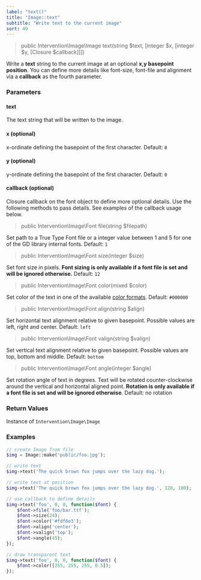 ```yaml
---
label: "text()"
title: "Image::text"
subtitle: "Write text to the current image"
sort: 49
---
```


> public Intervention\Image\Image text(string $text, [integer $x, [integer $y, [Closure $callback]]])

Write a **text** string to the current image at an optional **x,y basepoint position**. You can define more details like font-size, font-file and alignment via a **callback** as the fourth parameter.

### Parameters

#### text
The text string that will be written to the image.

#### x (optional)
x-ordinate defining the basepoint of the first character. Default: `0`

#### y (optional)
y-ordinate defining the basepoint of the first character. Default: `0`

#### callback (optional)
Closure callback on the font object to define more optional details. Use the following methods to pass details. See examples of the callback usage below.

> public Intervention\Image\Font file(string $filepath)

Set path to a True Type Font file or a integer value between 1 and 5 for one of the GD library internal fonts. Default: `1`

> public Intervention\Image\Font size(integer $size)

Set font size in pixels. **Font sizing is only available if a font file is set and will be ignored otherwise.** Default: `12`

> public Intervention\Image\Font color(mixed $color)

Set color of the text in one of the available [color formats](/v2/getting-started/formats). Default: `#000000`

> public Intervention\Image\Font align(string $align)

Set horizontal text alignment relative to given basepoint. Possible values are left, right and center. Default: `left`

> public Intervention\Image\Font valign(string $valign)

Set vertical text alignment relative to given basepoint. Possible values are top, bottom and middle. Default: `bottom`

> public Intervention\Image\Font angle(integer $angle)

Set rotation angle of text in degrees. Text will be rotated counter-clockwise around the vertical and horizontal aligned point. **Rotation is only available if a font file is set and will be ignored otherwise**. Default: no rotation

### Return Values
Instance of `Intervention\Image\Image`

<a name="examples"></a>

### Examples

```php
// create Image from file
$img = Image::make('public/foo.jpg');

// write text
$img->text('The quick brown fox jumps over the lazy dog.');

// write text at position
$img->text('The quick brown fox jumps over the lazy dog.', 120, 100);

// use callback to define details
$img->text('foo', 0, 0, function($font) {
    $font->file('foo/bar.ttf');
    $font->size(24);
    $font->color('#fdf6e3');
    $font->align('center');
    $font->valign('top');
    $font->angle(45);
});

// draw transparent text
$img->text('foo', 0, 0, function($font) {
    $font->color([255, 255, 255, 0.5]);
});
```
